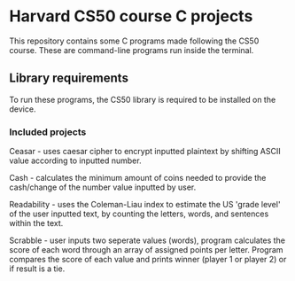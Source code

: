 # Harvard CS50 course C projects
This repository contains some C programs made following the CS50 course. These are command-line programs run inside the terminal. 

## Library requirements
To run these programs, the CS50 library is required to be installed on the device. 

### Included projects
Ceasar - uses caesar cipher to encrypt inputted plaintext by shifting ASCII value according to inputted number. 

Cash - calculates the minimum amount of coins needed to provide the cash/change of the number value inputted by user. 

Readability - uses the Coleman-Liau index to estimate the US 'grade level' of the user inputted text, by counting the letters, words, and sentences within the text. 

Scrabble - user inputs two seperate values (words), program calculates the score of each word through an array of assigned points per letter. Program compares 
the score of each value and prints winner (player 1 or player 2) or if result is a tie. 

